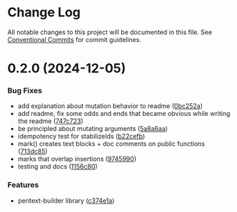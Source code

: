 # Change Log

All notable changes to this project will be documented in this file.
See [Conventional Commits](https://conventionalcommits.org) for commit guidelines.

# 0.2.0 (2024-12-05)

### Bug Fixes

- add explanation about mutation behavior to readme ([0bc252a](https://github.com/CondeNast/atjson/commit/0bc252ab87f43242bd358afa655608dc2734cf1b))
- add readme, fix some odds and ends that became obvious while writing the readme ([747c723](https://github.com/CondeNast/atjson/commit/747c723a8fa9280159f2e70108253bbf0e536b3c))
- be principled about mutating arguments ([5a8a6aa](https://github.com/CondeNast/atjson/commit/5a8a6aa78b44abb1ab6125da21b4284b493546cd))
- idempotency test for stabilizeIds ([b22cefb](https://github.com/CondeNast/atjson/commit/b22cefbf36c2acda1720543f1354597dc57b09d8))
- mark() creates text blocks + doc comments on public functions ([713dc85](https://github.com/CondeNast/atjson/commit/713dc858045fbeeb2bd77905bcb76eaf1f9cdd05))
- marks that overlap insertions ([9745990](https://github.com/CondeNast/atjson/commit/97459905aa4167f3ffdc0fb4595c75075f110c7c))
- testing and docs ([1156c80](https://github.com/CondeNast/atjson/commit/1156c8050ab1e0b71e05d26bd868deb6a299e520))

### Features

- peritext-builder library ([c374e1a](https://github.com/CondeNast/atjson/commit/c374e1a26626bbcd185d61e32569931b22fee15e))
